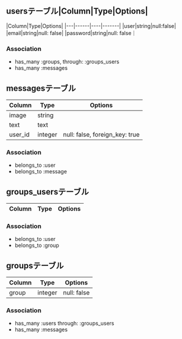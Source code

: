 ## usersテーブル|Column|Type|Options|
|Column|Type|Options|
|---|------|----|-------|
|user|string|null:false|
|email|string|null: false|
|password|string|null: false｜
### Association
- has_many :groups, through: :groups_users
- has_many :messages


## messagesテーブル
|Column|Type|Options|
|------|----|-------|
|image|string||
|text|text||
|user_id|integer|null: false, foreign_key: true|
### Association
- belongs_to :user
- belongs_to :message

## groups_usersテーブル
|Column|Type|Options|
|------|----|-------|
### Association
- belongs_to :user
- belongs_to :group


## groupsテーブル
|Column|Type|Options|
|------|----|-------|
|group|integer|null: false|
### Association
- has_many :users through: :groups_users
- has_many :messages
















